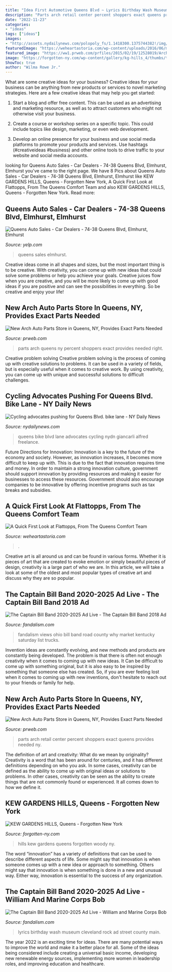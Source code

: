 ```yaml
---
title: "Idea First Automotive Queens Blvd ~ Lyrics Birthday Wash Museum Cleveland Rock Ad Street County Main"
description: "Parts arch retail center percent shoppers exact queens provides needed ny"
date: "2022-11-23"
categories:
- "ideas"
tags: ["ideas"]
images:
- "http://assets.nydailynews.com/polopoly_fs/1.1418300.1375744382!/img/httpImage/image.jpg_gen/derivatives/article_970/bike6q-2-web.jpg"
featuredImage: "https://weheartastoria.com/wp-content/uploads/2016/06/menu-flattopps-burgers-we-heart-astoria-queens.jpg"
featured_image: "https://ww1.prweb.com/prfiles/2015/02/19/12528019/ArchAutoParts_Liberty_Ave_CounterTeam_Store 14 100.jpg"
image: "https://forgotten-ny.com/wp-content/gallery/kg-hills_4/thumbs/thumbs_42-woody_.jpg"
ShowToc: true
author: "Wilma Rowe Jr."
---
```



What are some creative ideas for your business?
Creative ideas for your business can be anything from new products or services to novel marketing strategies. Here are a few creative ideas that may help you get started:
1. Start a blog and offer free content. This can be used as an advertising and marketing resource, as well as to attract customers who might not otherwise visit your business.

2. Create a course or workshop series on a specific topic. This could include topics like design, marketing, or even web development.

3. Develop an online presence for your business and use social media platforms to promote your products and services. Use hashtags (#creativeideas #business) and other online tools to drive traffic to your website and social media accounts.


	

		
looking for Queens Auto Sales - Car Dealers - 74-38 Queens Blvd, Elmhurst, Elmhurst you've came to the right page. We have 8 Pics about Queens Auto Sales - Car Dealers - 74-38 Queens Blvd, Elmhurst, Elmhurst like KEW GARDENS HILLS, Queens - Forgotten New York, A Quick First Look at Flattopps, From The Queens Comfort Team and also KEW GARDENS HILLS, Queens - Forgotten New York. Read more:
		
    
## Queens Auto Sales - Car Dealers - 74-38 Queens Blvd, Elmhurst, Elmhurst

<img loading=lazy src="https://s3-media4.fl.yelpcdn.com/bphoto/i2DEf23jwTHL5qyJWlDE2Q/ls.jpg" onerror="this.onerror=null;this.src='https://tse3.mm.bing.net/th?id=OIP.rxt0dc4qu9WEZCLM3vy2IAAAAA&amp;pid=15.1';" alt="Queens Auto Sales - Car Dealers - 74-38 Queens Blvd, Elmhurst, Elmhurst">

_Source: yelp.com_

>queens sales elmhurst. 

	

Creative ideas come in all shapes and sizes, but the most important thing is to be creative. With creativity, you can come up with new ideas that could solve some problems or help you achieve your goals. Creative juices flow when you are creative, and you will be more likely to come up with good ideas if you are positive and can see the possibilities in everything. So be creative and enjoy your life!

    
## New Arch Auto Parts Store In Queens, NY, Provides Exact Parts Needed

<img loading=lazy src="https://ww1.prweb.com/prfiles/2015/02/19/12528019/ArchAutoParts_ women_ Store 14 121.jpg" onerror="this.onerror=null;this.src='https://tse2.mm.bing.net/th?id=OIP.Z9BlFuQs6MMKib9CYxBlNwHaE1&amp;pid=15.1';" alt="New Arch Auto Parts Store in Queens, NY, Provides Exact Parts Needed">

_Source: prweb.com_

>parts arch queens ny percent shoppers exact provides needed right. 

	

Creative problem solving
Creative problem solving is the process of coming up with creative solutions to problems. It can be used in a variety of fields, but is especially useful when it comes to creative work. By using creativity, you can come up with unique and successful solutions to difficult challenges.

    
## Cycling Advocates Pushing For Queens Blvd. Bike Lane - NY Daily News

<img loading=lazy src="http://assets.nydailynews.com/polopoly_fs/1.1418300.1375744382!/img/httpImage/image.jpg_gen/derivatives/article_970/bike6q-2-web.jpg" onerror="this.onerror=null;this.src='https://tse3.mm.bing.net/th?id=OIP.XkH-Xlf_TT20NmiWZjiL2QEsDG&amp;pid=15.1';" alt="Cycling advocates pushing for Queens Blvd. bike lane - NY Daily News">

_Source: nydailynews.com_

>queens bike blvd lane advocates cycling nydn giancarli alfred freelance. 

	

Future Directions for Innovation:
Innovation is a key to the future of the economy and society. However, as innovation increases, it becomes more difficult to keep up with. This is due to the fact that innovation requires time and money. In order to maintain a strong innovation culture, government should support innovation by providing resources and making it easier for businesses to access these resources. Government should also encourage companies to be innovative by offering incentive programs such as tax breaks and subsidies.

    
## A Quick First Look At Flattopps, From The Queens Comfort Team

<img loading=lazy src="https://weheartastoria.com/wp-content/uploads/2016/06/menu-flattopps-burgers-we-heart-astoria-queens.jpg" onerror="this.onerror=null;this.src='https://tse2.mm.bing.net/th?id=OIP.jwIlXgitaLqAYGF2Ven-vQHaJ4&amp;pid=15.1';" alt="A Quick First Look at Flattopps, From The Queens Comfort Team">

_Source: weheartastoria.com_

>. 

	

Creative art is all around us and can be found in various forms. Whether it is pieces of art that are created to evoke emotion or simply beautiful pieces of design, creativity is a large part of who we are. In this article, we will take a look at some of the oldest and most popular types of creative art and discuss why they are so popular.

    
## The Captain Bill Band 2020-2025 Ad Live - The Captain Bill Band 2018 Ad

<img loading=lazy src="https://s3.amazonaws.com/pics.fandalism.com/550x550-2DA0DBB4-2B65-4106-9FA50F63DFD3BDDE.jpg" onerror="this.onerror=null;this.src='https://tse4.mm.bing.net/th?id=OIP.sTROt_rzoGLJcluyxYOUPwHaHa&amp;pid=15.1';" alt="The Captain Bill Band 2020-2025 Ad Live - The Captain Bill Band 2018 Ad">

_Source: fandalism.com_

>fandalism views ohio bill band road county why market kentucky saturday list trucks. 

	

Invention ideas are constantly evolving, and new methods and products are constantly being developed. The problem is that there is often not enough creativity when it comes to coming up with new ideas. It Can be difficult to come up with something original, but it is also easy to be inspired by something that someone else has created. So, if you are ever feeling lost when it comes to coming up with new inventions, don't hesitate to reach out to your friends or family for help.

    
## New Arch Auto Parts Store In Queens, NY, Provides Exact Parts Needed

<img loading=lazy src="https://ww1.prweb.com/prfiles/2015/02/19/12528019/ArchAutoParts_Liberty_Ave_CounterTeam_Store 14 100.jpg" onerror="this.onerror=null;this.src='https://tse2.mm.bing.net/th?id=OIP.u_0dG3-jCFccRvJxjyfOowHaFj&amp;pid=15.1';" alt="New Arch Auto Parts Store in Queens, NY, Provides Exact Parts Needed">

_Source: prweb.com_

>parts arch retail center percent shoppers exact queens provides needed ny. 

	

The definition of art and creativity: What do we mean by originality?
Creativity is a word that has been around for centuries, and it has different definitions depending on who you ask. In some cases, creativity can be defined as the ability to come up with original ideas or solutions to problems. In other cases, creativity can be seen as the ability to create things that are not commonly found or experienced. It all comes down to how we define it.

    
## KEW GARDENS HILLS, Queens - Forgotten New York

<img loading=lazy src="https://forgotten-ny.com/wp-content/gallery/kg-hills_4/thumbs/thumbs_42-woody_.jpg" onerror="this.onerror=null;this.src='https://tse1.mm.bing.net/th?id=OIP.F3Y_HzEboXm2F7Qsog0LuAAAAA&amp;pid=15.1';" alt="KEW GARDENS HILLS, Queens - Forgotten New York">

_Source: forgotten-ny.com_

>hills kew gardens queens forgotten woody ny. 

	

The word “innovation” has a variety of definitions that can be used to describe different aspects of life. Some might say that innovation is when someone comes up with a new idea or approach to something. Others might say that innovation is when something is done in a new and unusual way. Either way, innovation is essential to the success of any organization.

    
## The Captain Bill Band 2020-2025 Ad Live - William And Marine Corps Bob

<img loading=lazy src="https://i.ytimg.com/vi/UN2Wa4nqBzA/hqdefault.jpg" onerror="this.onerror=null;this.src='https://tse1.mm.bing.net/th?id=OIP.4Mux4D9A9kUoG4H2lIaPUgHaFj&amp;pid=15.1';" alt="The Captain Bill Band 2020-2025 Ad Live - William and Marine Corps Bob">

_Source: fandalism.com_

>lyrics birthday wash museum cleveland rock ad street county main. 

	

The year 2022 is an exciting time for ideas. There are many potential ways to improve the world and make it a better place for all. Some of the ideas being considered include creating a universal basic income, developing new renewable energy sources, implementing more women in leadership roles, and improving education and healthcare.

